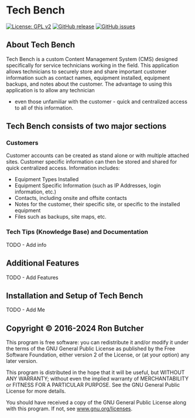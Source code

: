 # Tech Bench

[![License: GPL v2](https://img.shields.io/badge/License-GPL%20v2-blue.svg)](https://www.gnu.org/licenses/old-licenses/gpl-2.0.en.html)
[![GitHub release](https://img.shields.io/github/release/Butcherman/Tech_Bench)](https://GitHub.com/Butcherman/Tech_Bench/releases/)
[![GitHub issues](https://img.shields.io/github/issues/Butcherman/Tech_Bench)](https://GitHub.com/Butcherman/Tech_Bench/issues/)

## About Tech Bench

Tech Bench is a custom Content Management System (CMS) designed specifically for service technicians working in the field.
This application allows technicians to securely store and share important customer information such as contact names, equipment
installed, equipment backups, and notes about the customer. The advantage to using this application is to allow any technician

-   even those unfamiliar with the customer - quick and centralized access to all of this information.

## Tech Bench consists of two major sections

### Customers

Customer accounts can be created as stand alone or with multiple attached sites. Customer specific information can then
be stored and shared for quick centralized access. Information includes:

-   Equipment Types Installed
-   Equipment Specific Information (such as IP Addresses, login information, etc.)
-   Contacts, including onsite and offsite contacts
-   Notes for the customer, their specific site, or specific to the installed equipment
-   Files such as backups, site maps, etc.

### Tech Tips (Knowledge Base) and Documentation

TODO - Add info

## Additional Features

TODO - Add Features

## Installation and Setup of Tech Bench

TODO - Add Me

## Copyright © 2016-2024 Ron Butcher

This program is free software: you can redistribute it and/or modify it under the terms of the GNU
General Public License as published by the Free Software Foundation, either version 2 of the License,
or (at your option) any later version.

This program is distributed in the hope that it will be useful, but WITHOUT ANY WARRANTY; without even
the implied warranty of MERCHANTABILITY or FITNESS FOR A PARTICULAR PURPOSE. See the GNU General Public
License for more details.

You should have received a copy of the GNU General Public License along with this program. If not, see
www.gnu.org/licenses.
